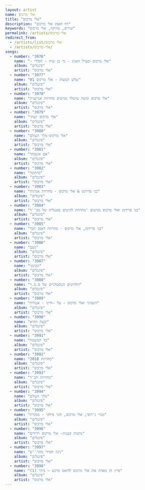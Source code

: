 ```yaml
---
layout: artist
name: אלי מרכוס
title: "אלי מרכוס"
description: "דף האמן אלי מרכוס"
keywords: "שירים, מוזיקה, אלי מרכוס"
permalink: /artists/אלי-מרכוס
redirect_from:
  - /artists/list/אלי מרכוס
  - /artists/אלי-מרכוס/
songs:
  - number: "3976"
    name: "- אלי מרכוס ובערל האניג - מי בן שיח - חסידי"
    album: "סינגלים"
    artist: "אלי מרכוס"
  - number: "3977"
    name: "01 שלש תנועות - אלי מרקוס"
    album: "סינגלים"
    artist: "אלי מרכוס"
  - number: "3978"
    name: "אלי מרכוס ומשה טישלר מגישים מחרוזת אנרגטית"
    album: "סינגלים"
    artist: "אלי מרכוס"
  - number: "3979"
    name: "אלי מרכוס יגעתי"
    album: "סינגלים"
    artist: "אלי מרכוס"
  - number: "3980"
    name: "אלי מרקוס-מלך העולם"
    album: "סינגלים"
    artist: "אלי מרכוס"
  - number: "3981"
    name: "אם אשכחך"
    album: "סינגלים"
    artist: "אלי מרכוס"
  - number: "3982"
    name: "בחתונה"
    album: "סינגלים"
    artist: "אלי מרכוס"
  - number: "3983"
    name: "בני פרידמן & אלי מרכוס - מחרוזת אנרגיה"
    album: "סינגלים"
    artist: "אלי מרכוס"
  - number: "3984"
    name: "בני פרידמן ואלי מרכוס מגישים 'מחרוזת להיטים באנגלית של מב''ד"
    album: "סינגלים"
    artist: "אלי מרכוס"
  - number: "3985"
    name: "בני פרידמן, אלי מרכוס - מחרוזת דאנס חבד"
    album: "סינגלים"
    artist: "אלי מרכוס"
  - number: "3986"
    name: "גשם"
    album: "סינגלים"
    artist: "אלי מרכוס"
  - number: "3987"
    name: "הבינוני"
    album: "סינגלים"
    artist: "אלי מרכוס"
  - number: "3988"
    name: "הלהיטים הנוסטלגיים של מ.ב.ד"
    album: "סינגלים"
    artist: "אלי מרכוס"
  - number: "3989"
    name: "השמיני ואלי מרכוס - על -חיינו - אנגלית"
    album: "סינגלים"
    artist: "אלי מרכוס"
  - number: "3990"
    name: "ובעת ההיא"
    album: "סינגלים"
    artist: "אלי מרכוס"
  - number: "3991"
    name: "כל המשמח"
    album: "סינגלים"
    artist: "אלי מרכוס"
  - number: "3992"
    name: "מחרוזת 2018"
    album: "סינגלים"
    artist: "אלי מרכוס"
  - number: "3993"
    name: "מחרוזת חב'ד"
    album: "סינגלים"
    artist: "אלי מרכוס"
  - number: "3994"
    name: "מלך העולם"
    album: "סינגלים"
    artist: "אלי מרכוס"
  - number: "3995"
    name: "מנדי ג'רופי, אלי מרכוס, חוני מילקי - כבקרת"
    album: "סינגלים"
    artist: "אלי מרכוס"
  - number: "3996"
    name: "מתנות קטנות- אלי מרקוס וידידים"
    album: "סינגלים"
    artist: "אלי מרכוס"
  - number: "3997"
    name: "ניגון חסידי מהר''ש"
    album: "סינגלים"
    artist: "אלי מרכוס"
  - number: "3998"
    name: "פרץ חן מארח את אלי מרכוס לדואט מרגש – בידך (1)"
    album: "סינגלים"
    artist: "אלי מרכוס"
---
```

